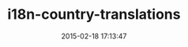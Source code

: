 ---
layout: post
title:  "i18n-country-translations"
repo:   "onomojo/i18n-country-translations"
date:   2015-02-18 17:13:47
gemurl: https://github.com/onomojo/i18n-country-translations
---